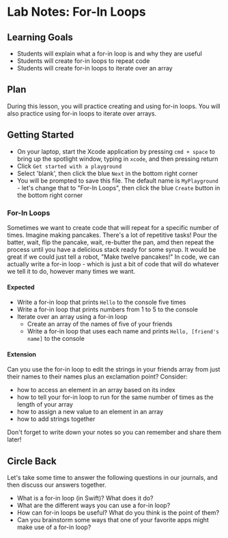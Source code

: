 # Lab Notes: For-In Loops

## Learning Goals

* Students will explain what a for-in loop is and why they are useful
* Students will create for-in loops to repeat code
* Students will create for-in loops to iterate over an array

## Plan

During this lesson, you will practice creating and using for-in loops. You will also practice using for-in loops to iterate over arrays.

## Getting Started

* On your laptop, start the Xcode application by pressing `cmd + space` to bring up the spotlight window, typing in `xcode`, and then pressing return
* Click `Get started with a playground`
* Select 'blank', then click the blue `Next` in the bottom right corner
* You will be prompted to save this file. The default name is `MyPlayground` - let's change that to "For-In Loops", then click the blue `Create` button in the bottom right corner

### For-In Loops

Sometimes we want to create code that will repeat for a specific number of times. Imagine making pancakes. There's a lot of repetitive tasks! Pour the batter, wait, flip the pancake, wait, re-butter the pan, amd then repeat the process until you have a delicious stack ready for some syrup. It would be great if we could just tell a robot, "Make twelve pancakes!" In code, we can actually write a for-in loop - which is just a bit of code that will do whatever we tell it to do, however many times we want.

#### Expected

* Write a for-in loop that prints `Hello` to the console five times
* Write a for-in loop that prints numbers from 1 to 5 to the console
* Iterate over an array using a for-in loop
  - Create an array of the names of five of your friends
  - Write a for-in loop that uses each name and prints `Hello, [friend's name]` to the console

#### Extension

Can you use the for-in loop to edit the strings in your friends array from just their names to their names plus an exclamation point? Consider:

- how to access an element in an array based on its index
- how to tell your for-in loop to run for the same number of times as the length of your array
- how to assign a new value to an element in an array
- how to add strings together

Don't forget to write down your notes so you can remember and share them later!

## Circle Back

Let's take some time to answer the following questions in our journals, and then discuss our answers together.

- What is a for-in loop (in Swift)? What does it do?
- What are the different ways you can use a for-in loop?
- How can for-in loops be useful? What do you think is the point of them?
- Can you brainstorm some ways that one of your favorite apps might make use of a for-in loop?
